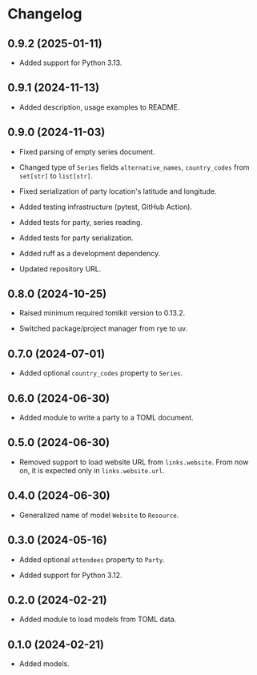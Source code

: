 # Changelog


## 0.9.2 (2025-01-11)

- Added support for Python 3.13.


## 0.9.1 (2024-11-13)

- Added description, usage examples to README.


## 0.9.0 (2024-11-03)

- Fixed parsing of empty series document.

- Changed type of ``Series`` fields ``alternative_names``,
  ``country_codes`` from ``set[str]`` to ``list[str]``.

- Fixed serialization of party location's latitude and longitude.

- Added testing infrastructure (pytest, GitHub Action).

- Added tests for party, series reading.

- Added tests for party serialization.

- Added ruff as a development dependency.

- Updated repository URL.


## 0.8.0 (2024-10-25)

- Raised minimum required tomlkit version to 0.13.2.

- Switched package/project manager from rye to uv.


## 0.7.0 (2024-07-01)

- Added optional ``country_codes`` property to ``Series``.


## 0.6.0 (2024-06-30)

- Added module to write a party to a TOML document.


## 0.5.0 (2024-06-30)

- Removed support to load website URL from ``links.website``. From now
  on, it is expected only in ``links.website.url``.


## 0.4.0 (2024-06-30)

- Generalized name of model ``Website`` to ``Resource``.


## 0.3.0 (2024-05-16)

- Added optional ``attendees`` property to ``Party``.

- Added support for Python 3.12.


## 0.2.0 (2024-02-21)

- Added module to load models from TOML data.


## 0.1.0 (2024-02-21)

- Added models.
